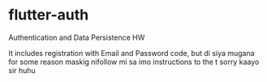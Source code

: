 # flutter-auth
Authentication and Data Persistence HW

It includes registration with Email and Password code, but di siya mugana for some reason maskig nifollow mi sa imo instructions to the t sorry kaayo sir huhu
